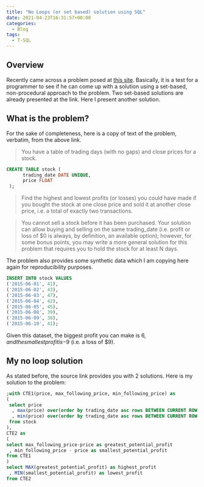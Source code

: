 ```yaml
---
title: "No Loops (or set based) solution using SQL"
date: 2021-04-23T16:31:57+00:00
categories:
  - Blog
tags:
  - T-SQL
---
```

## Overview

Recently came across a problem posed at [this site](https://ryxcommar.com/2019/08/05/a-cool-sql-problem-avoiding-for-loops/). Basically, it is a test for a programmer to see if he can come up with a solution using a set-based, non-procedural approach to the problem. Two set-based solutions are already presented at the link. Here I present another solution.

## What is the problem?

For the sake of completeness, here is a copy of text of the problem, verbatim, from the above link.

> You have a table of trading days (with no gaps) and close prices for a stock.

```SQL
CREATE TABLE stock (
      trading_date DATE UNIQUE,
      price FLOAT
 );
```

> Find the highest and lowest profits (or losses) you could have made if you bought the stock at one close price and sold it at another close price, i.e. a total of exactly two transactions.

> You cannot sell a stock before it has been purchased. Your solution can allow buying and selling on the same trading_date (i.e. profit or loss of $0 is always, by definition, an available option); however, for some bonus points, you may write a more general solution for this problem that requires you to hold the stock for at least N days.

The problem also provides some synthetic data which I am copying here again for reproducibility purposes. 

```SQL
INSERT INTO stock VALUES
('2015-06-01', 41),
('2015-06-02', 43),
('2015-06-03', 47),
('2015-06-04', 42),
('2015-06-05', 45),
('2015-06-08', 39),
('2015-06-09', 38),
('2015-06-10', 41);
```

Given this dataset, the biggest profit you can make is $6, and the smallest profit is -$9 (i.e. a loss of $9).

## My no loop solution

As stated before, the source link provides you with 2 solutions. Here is my solution to the problem:

```SQL
;with CTE1(price, max_following_price, min_following_price) as
(
 select price
  , max(price) over(order by trading_date asc rows BETWEEN CURRENT ROW AND UNBOUNDED FOLLOWING) 
  , min(price) over(order by trading_date asc rows BETWEEN CURRENT ROW AND UNBOUNDED FOLLOWING) 
 from stock
),
CTE2 as
(
select max_following_price-price as greatest_potential_profit
 , min_following_price - price as smallest_potential_profit
from CTE1 
)
select MAX(greatest_potential_profit) as highest_profit
 , MIN(smallest_potential_profit) as lowest_profit
from CTE2
```
